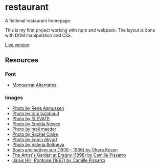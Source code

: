# restaurant
A fictional restaurant homepage. 

This is my first project working with npm and webpack. The layout is done with DOM manipulation and CSS.

[Live version](http://golannnnn.github.io/restaurant/)

## Resources
### Font
- [Montserrat Alternates](https://fonts.google.com/specimen/Montserrat+Alternates?query=montserrat)

### Images
- [Photo by Rene Asmussen](https://www.pexels.com/photo/chef-cooking-in-the-kitchen-2544829/)
- [Photo by tom balabaud](https://www.pexels.com/photo/empty-dining-tables-and-chairs-1579739/)
- [Photo by ELEVATE](https://www.pexels.com/photo/chef-preparing-vegetable-dish-on-tree-slab-1267320/)
- [Photo by Eneida Nieves](https://www.pexels.com/photo/baked-pizza-on-pizza-peel-in-oven-905847/)
- [Photo by mali maeder](https://www.pexels.com/photo/red-meat-with-chili-pepper-and-green-spies-65175/)
- [Photo by Rachel Claire](https://www.pexels.com/photo/tasty-burger-with-alcoholic-cocktail-5491008/)
- [Photo by Engin Akyurt](https://www.pexels.com/photo/pizza-with-bacon-toppings-1435900/)
- [Photo by Valeria Boltneva](https://www.pexels.com/photo/dumplings-on-black-plate-beside-green-beans-and-fried-food-1860199/)
- [Boats and setting sun (1900 - 1936) by Ohara Koson](https://www.rawpixel.com/image/436707/free-illustration-image-japanese-art-japan)
- [The Artist's Garden at Eragny (1898) by Camille Pissarro](https://www.rawpixel.com/image/3546889/illustration-image-tree-art-botanical)
- [Jalais Hill, Pontoise (1867) by Camille Pissarro](https://www.rawpixel.com/image/3546098/illustration-image-art-botanical-people)
